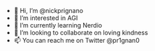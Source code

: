 - 👋 Hi, I’m @nickprignano
- 👀 I’m interested in AGI
- 🌱 I’m currently learning Nerdio
- 💞️ I’m looking to collaborate on loving kindness
- 📫 You can reach me on Twitter @pr1gnan0

<!---
nickprignano/nickprignano is a ✨ special ✨ repository because its `README.md` (this file) appears on your GitHub profile.
You can click the Preview link to take a look at your changes.
--->
